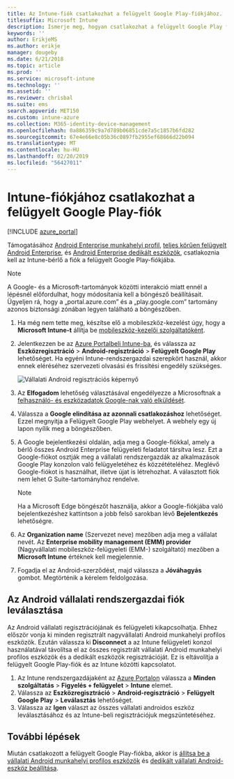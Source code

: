 ```yaml
---
title: Az Intune-fiók csatlakozhat a felügyelt Google Play-fiókjához.
titlesuffix: Microsoft Intune
description: Ismerje meg, hogyan csatlakozhat a felügyelt Google Play fiókot az Intune-fiók.
keywords: ''
author: ErikjeMS
ms.author: erikje
manager: dougeby
ms.date: 6/21/2018
ms.topic: article
ms.prod: ''
ms.service: microsoft-intune
ms.technology: ''
ms.assetid: ''
ms.reviewer: chrisbal
ms.suite: ems
search.appverid: MET150
ms.custom: intune-azure
ms.collection: M365-identity-device-management
ms.openlocfilehash: 0a886359c9a7d789b06851cde7a5c1857b6fd282
ms.sourcegitcommit: 67e4e66e8c05b36c0897fb2955ef68666d22b094
ms.translationtype: MT
ms.contentlocale: hu-HU
ms.lasthandoff: 02/20/2019
ms.locfileid: "56427011"
---
```

# <a name="connect-your-intune-account-to-your-managed-google-play-account"></a>Intune-fiókjához csatlakozhat a felügyelt Google Play-fiók

[!INCLUDE [azure_portal](./includes/azure_portal.md)]

Támogatásához [Android Enterprise munkahelyi profil](android-work-profile-enroll.md), [teljes körűen felügyelt Android Enterprise](android-fully-managed-enroll.md), és [Android Enterprise dedikált eszközök](android-kiosk-enroll.md), csatlakoznia kell az Intune-bérlő a fiók a felügyelt Google Play-fiókjába.  

> [!NOTE]
> A Google- és a Microsoft-tartományok közötti interakció miatt ennél a lépésnél előfordulhat, hogy módosítania kell a böngésző beállításait.  Ügyeljen rá, hogy a „portal.azure.com” és a „play.google.com” tartomány azonos biztonsági zónában legyen található a böngészőben.

1. Ha még nem tette meg, készítse elő a mobileszköz-kezelést úgy, hogy a **Microsoft Intune-t** állítja be [mobileszköz-kezelői szolgáltatóként](mdm-authority-set.md).
2. Jelentkezzen be az [Azure Portalbeli Intune-ba](https://aka.ms/intuneportal), és válassza az **Eszközregisztráció** > **Android-regisztráció** > **Felügyelt Google Play** lehetőséget.  Ha egyéni Intune-rendszergazdai szerepkört használ, akkor ennek eléréséhez szervezeti olvasási és frissítési engedély szükséges.
   
   ![Vállalati Android regisztrációs képernyő](./media/android-work-bind.png)

3. Az **Elfogadom** lehetőség választásával engedélyezze a Microsoftnak a [felhasználó- és eszközadatok Google-nak való elküldését](data-intune-sends-to-google.md). 
   
4. Válassza a **Google elindítása az azonnali csatlakozáshoz** lehetőséget. Ezzel megnyitja a Felügyelt Google Play webhelyet. A webhely egy új lapon nyílik meg a böngészőben.
  
5. A Google bejelentkezési oldalán, adja meg a Google-fiókkal, amely a bérlő összes Android Enterprise felügyeleti feladatot társítva lesz. Ezt a Google-fiókot osztják meg a vállalati rendszergazdák az alkalmazások Google Play konzolon való felügyeletéhez és közzétételéhez. Meglévő Google-fiókot is használhat, illetve újat is létrehozhat. A választott fiók nem lehet G Suite-tartományhoz rendelve.
    
    > [!Note]
    > Ha a Microsoft Edge böngészőt használja, akkor a Google-fiókjába való bejelentkezéshez kattintson a jobb felső sarokban lévő **Bejelentkezés** lehetőségre.

6. Az **Organization name** (Szervezet neve) mezőben adja meg a vállalat nevét. Az **Enterprise mobility management (EMM) provider** (Nagyvállalati mobileszköz-felügyeleti (EMM-) szolgáltató) mezőben a **Microsoft Intune** értéknek kell megjelennie.

7. Fogadja el az Android-szerződést, majd válassza a **Jóváhagyás** gombot. Megtörténik a kérelem feldolgozása.

## <a name="disconnect-your-android-enterprise-administrative-account"></a>Az Android vállalati rendszergazdai fiók leválasztása

Az Android vállalati regisztrációjának és felügyeleti kikapcsolhatja. Ehhez először vonja ki minden regisztrált nagyvállalati Android munkahelyi profilos eszközök. Ezután válassza ki **Disconnect** a az Intune felügyeleti konzol használatával távolítsa el az összes regisztrált vállalati Android munkahelyi profilos eszközök és a dedikált eszközök regisztrációját. Ez is eltávolítja a felügyelt Google Play-fiók és az Intune közötti kapcsolatot.

1. Az Intune rendszergazdájaként az [Azure Portalon](https://portal.azure.com) válassza a **Minden szolgáltatás** > **Figyelés + felügyelet** > **Intune** elemet.
2. Válassza az **Eszközregisztráció** > **Android-regisztráció** > **Felügyelt Google Play** > **Leválasztás** lehetőséget.
3. Válassza az **Igen** választ az összes vállalati androidos eszköz leválasztásához és az Intune-beli regisztrációjuk megszüntetéséhez.

## <a name="next-steps"></a>További lépések

Miután csatlakozott a felügyelt Google Play-fiókba, akkor is [állítsa be a vállalati Android munkahelyi profilos eszközök](android-work-profile-enroll.md) és [dedikált vállalati Android-eszköz beállítása](android-kiosk-enroll.md).
